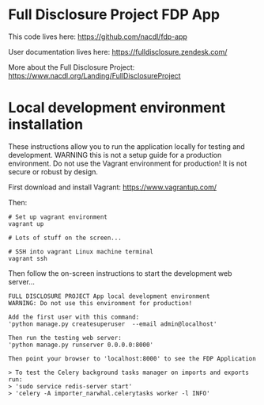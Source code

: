 # Full Disclosure Project FDP App

This code lives here: https://github.com/nacdl/fdp-app

User documentation lives here: https://fulldisclosure.zendesk.com/

More about the Full Disclosure Project: https://www.nacdl.org/Landing/FullDisclosureProject

# Local development environment installation

These instructions allow you to run the application locally for testing and development. WARNING this is not a setup 
guide for a production environment. Do not use the Vagrant environment for production! It is not secure or robust by 
design.

First download and install Vagrant: https://www.vagrantup.com/

Then:

```shell
# Set up vagrant environment
vagrant up

# Lots of stuff on the screen...

# SSH into vagrant Linux machine terminal
vagrant ssh
```

Then follow the on-screen instructions to start the development web server...

```
FULL DISCLOSURE PROJECT App local development environment
WARNING: Do not use this environment for production!

Add the first user with this command:
'python manage.py createsuperuser  --email admin@localhost'

Then run the testing web server:
'python manage.py runserver 0.0.0.0:8000'

Then point your browser to 'localhost:8000' to see the FDP Application

> To test the Celery background tasks manager on imports and exports run:
> 'sudo service redis-server start'
> 'celery -A importer_narwhal.celerytasks worker -l INFO'
```
